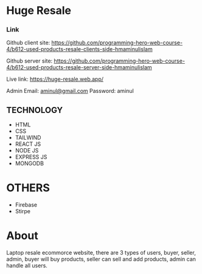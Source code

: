 # Huge Resale

### Link
Github client site: https://github.com/programming-hero-web-course-4/b612-used-products-resale-clients-side-hmaminulislam

Github server site: https://github.com/programming-hero-web-course-4/b612-used-products-resale-server-side-hmaminulislam

Live link: https://huge-resale.web.app/

Admin Email: aminul@gmail.com
Password: aminul

## TECHNOLOGY
* HTML
* CSS
* TAILWIND
* REACT JS
* NODE JS
* EXPRESS JS
* MONGODB
# OTHERS
* Firebase
* Stirpe

# About
Laptop resale ecommorce website, there are 3 types of users, buyer, seller, admin, buyer will buy products, seller can sell and add products, admin can handle all users.
